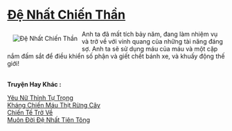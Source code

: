 <a href="https://truyentiki.com/de-nhat-chien-than.33918/" title="Đệ Nhất Chiến Thần"><h1>Đệ Nhất Chiến Thần</h1></a><div style="display:table"><img align="right" style="float: left; padding: 10px;" src="https://truyentiki.com/a/img/str/src/33918.jpg" alt="Đệ Nhất Chiến Thần">Anh ta đã mất tích bảy năm, đang làm nhiệm vụ và trở về với vinh quang của những tài năng đáng sợ. Anh ta sẽ sử dụng máu của máu và một cặp nắm đấm sắt để điều khiển số phận và giết chết bánh xe, và khuấy động thế giới!</div><p><br><b>Truyện Hay Khác :</b></p><a href="https://truyentiki.com/yeu-nu-thinh-tu-trong.33917/" alt="Yêu Nữ Thỉnh Tự Trọng">Yêu Nữ Thỉnh Tự Trọng</a><br/><a href="https://github.com/nownovels/top500/tree/master/truyenhay/33538/" alt="Kháng Chiến Máu Thịt Rừng Cây">Kháng Chiến Máu Thịt Rừng Cây</a><br/><a href="https://truyentiki.wordpress.com/2020/06/08/chien-te-tro-ve/" alt="Chiến Tế Trở Về">Chiến Tế Trở Về</a><br/><a href="https://truyentiki.wordpress.com/2020/06/08/muon-doi-de-nhat-tien-tong/" alt="Muôn Đời Đệ Nhất Tiên Tông">Muôn Đời Đệ Nhất Tiên Tông</a><br/>